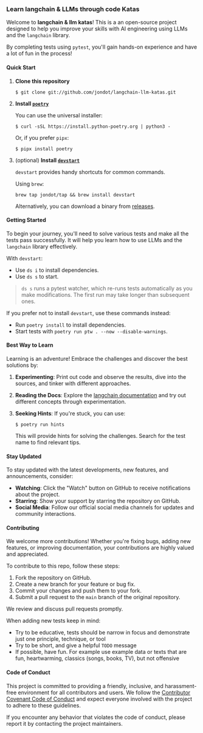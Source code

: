 ### Learn langchain & LLMs through code  Katas

Welcome to **langchain & llm katas**! This is a an open-source project designed to help you improve your skills with AI engineering using LLMs and the `langchain` library. 

By completing tests using `pytest`, you'll gain hands-on experience and have a lot of fun in the process!

#### Quick Start

1. **Clone this repository**

   ```
   $ git clone git://github.com/jondot/langchain-llm-katas.git
   ```

2. **Install [`poetry`](https://github.com/python-poetry/poetry)**

   You can use the universal installer:

   ```
   $ curl -sSL https://install.python-poetry.org | python3 -
   ```

   Or, if you prefer `pipx`:

   ```
   $ pipx install poetry
   ```

3. (optional) **Install [`devstart`](https://github.com/jondot/devstart)**

   `devstart` provides handy shortcuts for common commands.

   Using `brew`:

   ```
   brew tap jondot/tap && brew install devstart
   ```

   Alternatively, you can download a binary from [releases](https://github.com/jondot/devstart/releases/tag/v0.7.0).

#### Getting Started

To begin your journey, you'll need to solve various tests and make all the tests pass successfully. It will help you learn how to use LLMs and the `langchain` library effectively.

With `devstart`:

- Use `ds i` to install dependencies.
- Use `ds s` to start.

> `ds s` runs a pytest watcher, which re-runs tests automatically as you make modifications. The first run may take longer than subsequent ones.

If you prefer not to install `devstart`, use these commands instead:

- Run `poetry install` to install dependencies.
- Start tests with `poetry run ptw . --now --disable-warnings`.

#### Best Way to Learn

Learning is an adventure! Embrace the challenges and discover the best solutions by:

1. **Experimenting**: Print out code and observe the results, dive into the sources, and tinker with different approaches.
2. **Reading the Docs**: Explore the [langchain documentation](https://langchain-langchain.vercel.app/docs/get_started/introduction.html) and try out different concepts through experimentation.
3. **Seeking Hints**: If you're stuck, you can use:

   ```
   $ poetry run hints
   ```

   This will provide hints for solving the challenges. Search for the test name to find relevant tips.

#### Stay Updated

To stay updated with the latest developments, new features, and announcements, consider:

- **Watching**: Click the "Watch" button on GitHub to receive notifications about the project.
- **Starring**: Show your support by starring the repository on GitHub.
- **Social Media**: Follow our official social media channels for updates and community interactions.

#### Contributing

We welcome more contributions! Whether you're fixing bugs, adding new features, or improving documentation, your contributions are highly valued and appreciated.

To contribute to this repo, follow these steps:

1. Fork the repository on GitHub.
2. Create a new branch for your feature or bug fix.
3. Commit your changes and push them to your fork.
4. Submit a pull request to the `main` branch of the original repository.

We review and discuss pull requests promptly.

When adding new tests keep in mind:

* Try to be educative, tests should be narrow in focus and demonstrate just one principle, technique, or tool
* Try to be short, and give a helpful `TODO` message
* If possible, have fun. For example use example data or texts that are fun, heartwarming, classics (songs, books, TV), but not offensive

#### Code of Conduct

This project is committed to providing a friendly, inclusive, and harassment-free environment for all contributors and users. We follow the [Contributor Covenant Code of Conduct](https://www.contributor-covenant.org/version/2/0/code_of_conduct/) and expect everyone involved with the project to adhere to these guidelines.

If you encounter any behavior that violates the code of conduct, please report it by contacting the project maintainers.
